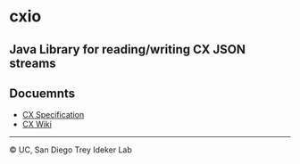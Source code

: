 # cxio
## Java Library for reading/writing CX JSON streams

## Docuemnts
* [CX Specification](https://docs.google.com/document/d/1kAUzVj6X86YCWHnTyZtybh1lt4zO-M6anCMJBD_PyG0/edit?usp=sharing)
* [CX Wiki](https://github.com/cmzmasek/cxio/wiki/Java-Library-for-CX-Serialization-and-De-serialization)

---
&copy; UC, San Diego Trey Ideker Lab
